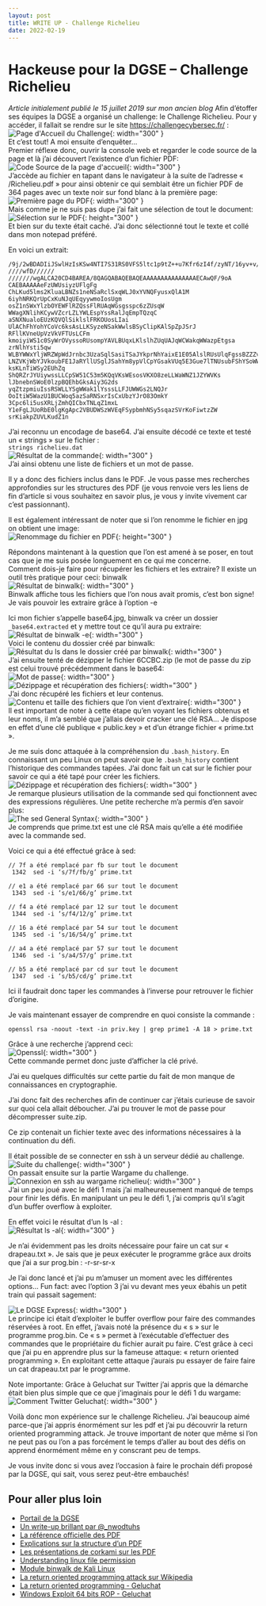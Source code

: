 ```yaml
---
layout: post
title: WRITE UP - Challenge Richelieu
date: 2022-02-19
---
```


# Hackeuse pour la DGSE – Challenge Richelieu

*Article initialement publié le 15 juillet 2019 sur mon ancien blog*
Afin d’étoffer ses équipes la DGSE a organisé un challenge: le Challenge Richelieu.
Pour y accéder, il fallait se rendre sur le site https://challengecybersec.fr/ :  
![Page d'Accueil du Challenge](/img/accueil-richelieu.png){: width="300" }  
Et c’est tout! A moi ensuite d’enquêter…  
Premier réflexe donc, ouvrir la console web et regarder le code source de la page et là j’ai découvert l’existence d’un fichier PDF:  
![Code Source de la page d'accueil](/img/code-source-richelieu.png){: width="300" }  
J’accède au fichier en tapant dans le navigateur à la suite de l’adresse « /Richelieu.pdf » pour ainsi obtenir ce qui semblait être un fichier PDF de 364 pages avec un texte noir sur fond blanc à la première page:  
![Première page du PDF](/img/premiere-page-pdf-richelieu.png){: width="300" }  
Mais comme je ne suis pas dupe j’ai fait une sélection de tout le document:  
![Sélection sur le PDF](/img/selection-pdf-richelieu.png){: height="300" }  
Et bien sur du texte était caché. J’ai donc sélectionné tout le texte et collé dans mon notepad préféré.

En voici un extrait:  
```
/9j/2wBDADIiJSwlHzIsKSw4NTI7S31RS0VFS5ltc1p9tZ++u7Kfr6zI4f/zyNT/16yv+v/9//// ////wfD//////
///////wgALCA20CD4BAREA/8QAGQABAQEBAQEAAAAAAAAAAAAAAAECAwQF/9oA CAEBAAAAAeFzUWUsiyzUFlgFg
ChLKud5lms2KluaLBNZs1neNSaRclSxqWLJ0xYVNQFyusxQlA1M 6iyhNRKQrUpCxKuNJqUEqyywmoIosUgm
osZ1nSWxYlzbOYEWFlRZQssFlRUAqWGsgsspc6zZUsqW WWagXNlihKCywVZcrLZLYWLEspYssRalJqEmpTQzqC
aSNXNualoEUzKQVQlSiklslFRKOUosLIai UlAChFhYohYCoVc6ksAsLLKSyzeNSakWwlsBSyClipKAlSpZpJSrJ
RFllKVneUpVzVkVFTUsLCFm kmoiyiWS1c0SyWrOVyssoRUsompYAVLBUqxLKlslhZUqUAJqWCWakqWWazpEtgsa
zrNlhYsti5qw WLBYWWxYljWRZWpWdJrnbc3UzaSqlSasiTSaJYkprNhYaixE1E05AlslRUsUlqFgssBZZZvBYsWL 
LNZVKjWbYJVkoubFE1JaRYllUSglJSahYm8ypVlCpYGsakVUq5E3Gue7lTNUsubFShYSoWWGoms6 ksKLnTiWSy2EUhZq
ShQRZrJYUiywssLLCpSW51C53m5KQqVKsWEsosVKXO8zeLLWaWNZ1JZYWVKs lJbnebnSWoE0lzpBQEhbGksAiy3G2ds
yqZtzpmiuIssRSWLLYSgWWak1lYsssLLFJUWWGs2LNQJr OoItiW5WazU1BUCWoq5azSaRNSxrIsCxUbzYJrO83OmkY
3Cpc6li5usXRLjZmhQICbxTNLqZ1mxL Y1eFgLJUoRbE0lgKgApc2VBUDWSzWVEqFSypbmhNSy5sqazSVrKoFiwtzZW
srKiakpZUVLKudZ1n 
```
J’ai reconnu un encodage de base64. J’ai ensuite décodé ce texte et testé un « strings » sur le fichier :  
`strings richelieu.dat`  
![Résultat de la commande](/img/strings-richelieu.png){: width="300" }  
J’ai ainsi obtenu une liste de fichiers et un mot de passe.

Il y a donc des fichiers inclus dans le PDF. Je vous passe mes recherches approfondies sur les structures des PDF (je vous renvoie vers les liens de fin d’article si vous souhaitez en savoir plus, je vous y invite vivement car c’est passionnant).

Il est également intéressant de noter que si l’on renomme le fichier en jpg on obtient une image:  
![Renommage du fichier en PDF](/img/richelieu-image.jpg){: height="300" }  

Répondons maintenant à la question que l’on est amené à se poser, en tout cas que je me suis posée longuement en ce qui me concerne.  
Comment dois-je faire pour récupérer les fichiers et les extraire? Il existe un outil très pratique pour ceci: binwalk  
![Résultat de binwalk](/img/binwalk-richelieu.png){: width="300" }  
Binwalk affiche tous les fichiers que l’on nous avait promis, c’est bon signe! Je vais pouvoir les extraire grâce à l’option -e

Ici mon fichier s’appelle base64.jpg, binwalk va créer un dossier `_base64.extracted` et y mettre tout ce qu’il aura pu extraire:  
![Résultat de binwalk -e](/img/binwalk-e-richelieu.png){: width="300" }  
Voici le contenu du dossier créé par binwalk:  
![Résultat du ls dans le dossier créé par binwalk](/img/ls-binwalk-richelieu.png){: width="300" }  
J’ai ensuite tenté de dézipper le fichier 6CCBC.zip (le mot de passe du zip est celui trouvé précédemment dans le base64:  
![Mot de passe](/img/mot-de-passe-richelieu.png){: width="300" }  
![Dézippage et récupération des fichiers](/img/dezip-richelieu.png){: width="300" }  
J’ai donc récupéré les fichiers et leur contenus.  
![Contenu et taille des fichiers que l’on vient d’extraire](/img/content-size-richelieu.png){: width="300" }  
Il est important de noter à cette étape qu’en voyant les fichiers obtenus et leur noms, il m’a semblé que j’allais devoir cracker une clé RSA… Je dispose en effet d’une clé publique « public.key » et d’un étrange fichier « prime.txt ».

Je me suis donc attaquée à la compréhension du `.bash_history`. En connaissant un peu Linux on peut savoir que le `.bash_history` contient l’historique des commandes tapées. J’ai donc fait un cat sur le fichier pour savoir ce qui a été tapé pour créer les fichiers.  
![Dézippage et récupération des fichiers](/img/cat-bash-history-richelieu.png){: width="300" }  
Je remarque plusieurs utilisation de la commande sed qui fonctionnent avec des expressions régulières. Une petite recherche m’a permis d’en savoir plus:  
![The sed General Syntax](/img/sed-syntax-richelieu.png){: width="300" }  
Je comprends que prime.txt est une clé RSA mais qu’elle a été modifiée avec la commande sed.

Voici ce qui a été effectué grâce à sed:  

```
// 7f a été remplacé par fb sur tout le document
 1342  sed -i ‘s/7f/fb/g’ prime.txt

// e1 a été remplacé par 66 sur tout le document 
 1343  sed -i ‘s/e1/66/g’ prime.txt

// f4 a été remplacé par 12 sur tout le document
 1344  sed -i ‘s/f4/12/g’ prime.txt

// 16 a été remplacé par 54 sur tout le document
 1345  sed -i ‘s/16/54/g’ prime.txt

// a4 a été remplacé par 57 sur tout le document
 1346  sed -i ‘s/a4/57/g’ prime.txt

// b5 a été remplacé par cd sur tout le document
 1347  sed -i ‘s/b5/cd/g’ prime.txt
```

Ici il faudrait donc taper les commandes à l’inverse pour retrouver le fichier d’origine.

Je vais maintenant essayer de comprendre en quoi consiste la commande : 
```
openssl rsa -noout -text -in priv.key | grep prime1 -A 18 > prime.txt
```
Grâce à une recherche j’apprend ceci:  
![Openssl](/img/openssl-rsa-richelieu.png){: width="300" }  
Cette commande permet donc juste d’afficher la clé privé.

J’ai eu quelques difficultés sur cette partie du fait de mon manque de connaissances en cryptographie.

J’ai donc fait des recherches afin de continuer car j’étais curieuse de savoir sur quoi cela allait déboucher. J’ai pu trouver le mot de passe pour décompresser suite.zip.

Ce zip contenait un fichier texte avec des informations nécessaires à la continuation du défi.

Il était possible de se connecter en ssh à un serveur dédié au challenge.  
![Suite du challenge](/img/suite-challenge-richelieu.png){: width="300" }  
On passait ensuite sur la partie Wargame du challenge.  
![Connexion en ssh au wargame richelieu](/img/ssh-wargame-richelieu.png){: width="300" }  
J’ai un peu joué avec le défi 1 mais j’ai malheureusement manqué de temps pour finir les défis. En manipulant un peu le défi 1, j’ai compris qu’il s’agit d’un buffer overflow à exploiter.

En effet voici le résultat d’un ls -al :  
![Résultat ls -al](/img/cmd-ls-al-richelieu.png){: width="300" }  

Je n’ai évidemment pas les droits nécessaire pour faire un cat sur « drapeau.txt ». Je sais que je peux exécuter le programme grâce aux droits que j’ai a sur prog.bin : -r-sr-sr-x

Je l’ai donc lancé et j’ai pu m’amuser un moment avec les différentes options… Fun fact: avec l’option 3 j’ai vu devant mes yeux ébahis un petit train qui passait sagement:

![Le DGSE Express](/img/express-dgse-richelieu.png){: width="300" }  
Le principe ici était d’exploiter le buffer overflow pour faire des commandes réservées à root. En effet, j’avais noté la présence du « s » sur le programme prog.bin. Ce « s » permet à l’exécutable d’effectuer des commandes que le propriétaire du fichier aurait pu faire. C’est grâce à ceci que j’ai pu en apprendre plus sur la fameuse attaque: « return oriented programming ». En exploitant cette attaque j’aurais pu essayer de faire faire un cat drapeau.txt par le programme.

Note importante: Grâce à Geluchat sur Twitter j’ai appris que la démarche était bien plus simple que ce que j’imaginais pour le défi 1 du wargame:  
![Comment Twitter Geluchat](/img/geluchat-richelieu.png){: width="300" }  

Voilà donc mon expérience sur le challenge Richelieu. 
J’ai beaucoup aimé parce-que j’ai appris énormément sur les pdf et j’ai pu découvrir la return oriented programming attack. Je trouve important de noter que même si l’on ne peut pas ou l’on a pas forcément le temps d’aller au bout des défis on apprend énormément même en y conscrant peu de temps.

Je vous invite donc si vous avez l’occasion à faire le prochain défi proposé par la DGSE, qui sait, vous serez peut-être embauchés!

## Pour aller plus loin

- [Portail de la DGSE](https://www.defense.gouv.fr/dgse/)
- [Un write-up brillant par @_nwodtuhs](https://inshallhack.org/richelieu_dgse_2019/)
- [La référence officielle des PDF](https://www.adobe.com/devnet/pdf/pdf_reference.html)
- [Explications sur la structure d’un PDF](https://resources.infosecinstitute.com/pdf-file-format-basic-structure/#gref)
- [Les présentations de corkami sur les PDF](https://github.com/corkami/docs/blob/master/talks.md#portable-document-format)
- [Understanding linux file permission](https://www.linux.com/learn/understanding-linux-file-permissions)
- [Module binwalk de Kali Linux](https://tools.kali.org/forensics/binwalk)
- [La return oriented programming attack sur Wikipedia](https://web.archive.org/web/20210411045400/https://fr.wikipedia.org/wiki/Return-oriented_programming)
- [La return oriented programming - Geluchat](https://www.dailysecurity.fr/return_oriented_programming/)
- [Windows Exploit 64 bits ROP - Geluchat](https://www.dailysecurity.fr/windows_exploit_64_bits_rop/)
